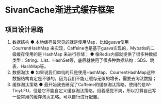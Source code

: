 # SivanCache渐进式缓存框架

## 项目设计思路
1. 数据结构
● 本地缓存最常见的就是使用Map，比如guava使用 CourrentHashMap 来实现，Caffeine也是基于guava实现的，Mybatis的二级缓存使用的是 HashMap 来进行存储；
● 像Redis内部就提供了很多种数据类型：String、List、HashSet等，底层就使用了很多种数据结构：SDS、跳表、HashMap等。
2. 数据淘汰
● 如果说我们单纯的只是使用HashMap、CourrentHashMap这种数据结构肯定是不够的，因为我们不能让缓存无限的增长，需要去淘汰数据；
3. 缓存淘汰策略
● 最开始我去研究了Caffeine的缓存淘汰策略，使用的是W-TinyLFU，但是它不能自定义缓存淘汰策略，用着感觉不爽，所以打算自己写一些常用的缓存淘汰策略。可以自行进行配置。
